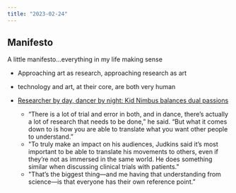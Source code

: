 ```yaml
---
title: "2023-02-24"
---
```

## Manifesto
A little manifesto...everything in my life making sense
- Approaching art as research, approaching research as art
- technology and art, at their core, are both very human

- [Researcher by day, dancer by night: Kid Nimbus balances dual passions](https://news.uchicago.edu/story/researcher-day-dancer-night-kid-nimbus-balances-dual-passions)
	- “There is a lot of trial and error in both, and in dance, there’s actually a lot of research that needs to be done,” he said. “But what it comes down to is how you are able to translate what you want other people to understand.”
	- "To truly make an impact on his audiences, Judkins said it’s most important to be able to translate his movements to others, even if they’re not as immersed in the same world. He does something similar when discussing clinical trials with patients."
	- "That’s the biggest thing—and me having that understanding from science—is that everyone has their own reference point.”